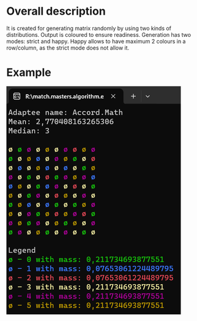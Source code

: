 # Overall description
It is created for generating matrix randomly by using two kinds of distributions.
Output is coloured to ensure readiness.
Generation has two modes: strict and happy.
Happy allows to have maximum 2 colours in a row/column, as the strict mode does not allow it.

# Example
![example.png](./results/example.png)
